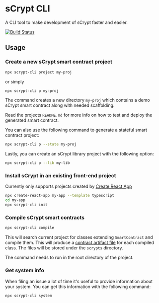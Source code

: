 # sCrypt CLI

A CLI tool to make development of sCrypt faster and easier.

[![Build Status](https://travis-ci.com/sCrypt-Inc/scrypt-cli.svg?branch=master)](https://travis-ci.com/sCrypt-Inc/scrypt-cli)

## Usage

### Create a new sCrypt smart contract project

```sh
npx scrypt-cli project my-proj
```
 
 or simply

```sh
npx scrypt-cli p my-proj
```

The command creates a new directory `my-proj` which contains a demo sCrypt smart contract along with needed scaffolding. 

Read the projects `README.md` for more info on how to test and deploy the generated smart contract.

You can also use the following command to generate a stateful smart contract project:

```sh
npx scrypt-cli p --state my-proj
```

Lastly, you can create an sCrypt library project with the following option:

```sh
npx scrypt-cli p --lib my-lib
```

### Install sCrypt in an existing front-end project

Currently only supports projects created by [Create React App](https://create-react-app.dev/)

```sh
npx create-react-app my-app --template typescript
cd my-app
npx scrypt-cli init
```


### Compile sCrypt smart contracts

```sh
npx scrypt-cli compile
```

This will search current project for classes extending `SmartContract` and compile them. This will produce a [contract artifact file](https://github.com/sCrypt-Inc/scryptlib#contract-description-file) for each compiled class. The files will be stored under the `scrypts` directory. 

The command needs to run in the root directory of the project.

### Get system info

When filing an issue a lot of time it's useful to provide information about your system. You can get this information with the following command:

```sh
npx scrypt-cli system
```

